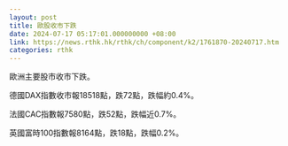 ```yaml
---
layout: post
title: 歐股收市下跌
date: 2024-07-17 05:17:01.000000000 +08:00
link: https://news.rthk.hk/rthk/ch/component/k2/1761870-20240717.htm
categories: rthk
---
```


歐洲主要股市收市下跌。

德國DAX指數收市報18518點，跌72點，跌幅約0.4%。

法國CAC指數報7580點，跌52點，跌幅近0.7%。

英國富時100指數報8164點，跌18點，跌幅0.2%。
